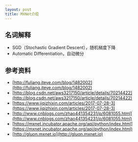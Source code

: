 ```yaml
---
layout: post
title: MXNet介绍
---
```

## 名词解释
* SGD（Stochastic Gradient Descent），随机梯度下降
* Automatic Differentiation，自动微分


## 参考资料
* [http://fuliang.iteye.com/blog/1482002](http://fuliang.iteye.com/blog/1482002)
* [http://blog.csdn.net/aws3217150/article/details/70214422](http://blog.csdn.net/aws3217150/article/details/70214422)
* [https://www.jiqizhixin.com/articles/2017-07-28-3](https://www.jiqizhixin.com/articles/2017-07-28-3)
* [http://www.cnblogs.com/zhao441354231/p/6081055.html](http://www.cnblogs.com/zhao441354231/p/6081055.html)
* [https://mxnet.incubator.apache.org/api/python/index.html](https://mxnet.incubator.apache.org/api/python/index.html)
* [http://gluon.mxnet.io](http://gluon.mxnet.io)
